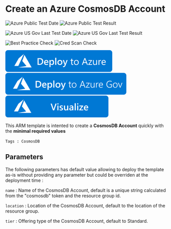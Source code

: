 # Create an Azure CosmosDB Account

![Azure Public Test Date](https://azurequickstartsservice.blob.core.windows.net/badges/quickstarts/microsoft.documentdb/cosmosdb-create-account/PublicLastTestDate.svg)
![Azure Public Test Result](https://azurequickstartsservice.blob.core.windows.net/badges/quickstarts/microsoft.documentdb/cosmosdb-create-account/PublicDeployment.svg)

![Azure US Gov Last Test Date](https://azurequickstartsservice.blob.core.windows.net/badges/quickstarts/microsoft.documentdb/cosmosdb-create-account/FairfaxLastTestDate.svg)
![Azure US Gov Last Test Result](https://azurequickstartsservice.blob.core.windows.net/badges/quickstarts/microsoft.documentdb/cosmosdb-create-account/FairfaxDeployment.svg)

![Best Practice Check](https://azurequickstartsservice.blob.core.windows.net/badges/quickstarts/microsoft.documentdb/cosmosdb-create-account/BestPracticeResult.svg)
![Cred Scan Check](https://azurequickstartsservice.blob.core.windows.net/badges/quickstarts/microsoft.documentdb/cosmosdb-create-account/CredScanResult.svg)

[![Deploy To Azure](https://raw.githubusercontent.com/Azure/azure-quickstart-templates/master/1-CONTRIBUTION-GUIDE/images/deploytoazure.svg?sanitize=true)](https://portal.azure.com/#create/Microsoft.Template/uri/https%3A%2F%2Fraw.githubusercontent.com%2FAzure%2Fazure-quickstart-templates%2Fmaster%2Fquickstarts%2Fmicrosoft.documentdb%2Fcosmosdb-create-account%2Fazuredeploy.json)
[![Deploy To Azure US Gov](https://raw.githubusercontent.com/Azure/azure-quickstart-templates/master/1-CONTRIBUTION-GUIDE/images/deploytoazuregov.svg?sanitize=true)](https://portal.azure.us/#create/Microsoft.Template/uri/https%3A%2F%2Fraw.githubusercontent.com%2FAzure%2Fazure-quickstart-templates%2Fmaster%2Fquickstarts%2Fmicrosoft.documentdb%2Fcosmosdb-create-account%2Fazuredeploy.json)
[![Visualize](https://raw.githubusercontent.com/Azure/azure-quickstart-templates/master/1-CONTRIBUTION-GUIDE/images/visualizebutton.svg?sanitize=true)](http://armviz.io/#/?load=https%3A%2F%2Fraw.githubusercontent.com%2FAzure%2Fazure-quickstart-templates%2Fmaster%2Fquickstarts%2Fmicrosoft.documentdb%2Fcosmosdb-create-account%2Fazuredeploy.json)

This ARM template is intented to create a **CosmosDB Account** quickly with the **minimal required values**

`Tags : CosmosDB`

## Parameters
The following parameters has default value allowing to deploy the template as-is without providing any parameter but could be overriden at the deployment time :

`name` : Name of the CosmosDB Account, default is a unique string calculated from the "cosmosdb" token and the resource group id.  

`location` : Location of the CosmosDB Account, default to the location of the resource group.  

`tier` : Offering type of the CosmosDB Account, default to Standard.


